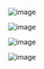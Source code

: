 ![image](https://github.com/user-attachments/assets/4fccfbe5-8b7a-4a3f-b50a-7af113ae9688)

![image](https://github.com/user-attachments/assets/d7859196-0e53-4956-b956-b4db7bb02ff8)

![image](https://github.com/user-attachments/assets/f8cbe5d6-76f3-4247-9c26-9f65d2bca2cb)

![image](https://github.com/user-attachments/assets/89d8162f-6eb6-4aa5-9668-7943b66bdc6c)
